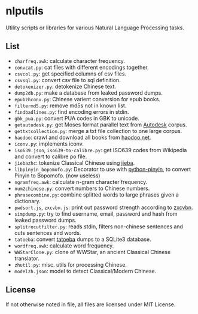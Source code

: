 # nlputils
Utility scripts or libraries for various Natural Language Processing tasks.

## List

* `charfreq.awk`: calculate character frequency.
* `convcat.py`: cat files with different encodings together.
* `csvcol.py`: get specified columns of csv files.
* `csvsql.py`: convert csv file to sql definition.
* `detokenizer.py`: detokenize Chinese text.
* `dump2db.py`: make a database from leaked password dumps.
* `epubzhconv.py`: Chinese varient conversion for epub books.
* `filtermd5.py`: remove md5s not in known list.
* `findbadlines.py`: find encoding errors in stdin.
* `gbk_pua.py`: convert PUA codes in GBK to unicode.
* `getautodesk.py`: get Moses format parallel text from [Autodesk](https://autodesk.box.com/Autodesk-PostEditing) corpus.
* `gettxtcollection.py`: merge a txt file collection to one large corpus.
* `haodoo`: crawl and download all books from [haodoo.net](http://haodoo.net).
* `iconv.py`: implements iconv.
* `iso639.json`, `iso639-to-calibre.py`: get ISO639 codes from Wikipedia and convert to calibre po file.
* `jiebazhc`: tokenize Classical Chinese using [jieba](https://github.com/fxsjy/jieba).
* `libpinyin_bopomofo.py`: Decorator to use with [python-pinyin](https://github.com/mozillazg/python-pinyin), to convert Pinyin to Bopomofo. (now useless)
* `ngramfreq.awk`: calculate n-gram character frequency.
* `num2chinese.py`: convert numbers to Chinese numbers.
* `phrasecombine.py`: combine splitted words to large phrases given a dictionary.
* `pwdsort.js`, `zxcvbn.js`: print out password strength according to [zxcvbn](https://github.com/dropbox/zxcvbn).
* `simpdump.py`: try to find username, email, password and hash from leaked password dumps.
* `splitrecutfilter.py`: reads stdin, filters non-chinese sentences and cuts sentences and words.
* `tatoeba`: convert [tatoeba](https://tatoeba.org/) dumps to a SQLite3 database.
* `wordfreq.awk`: calculate word frequency.
* `WWStarClone.py`: clone of WWStar, an ancient Classical Chinese translator.
* `zhutil.py`: misc. utils for processing Chinese.
* `modelzh.json`: model to detect Classical/Modern Chinese.


## License
If not otherwise noted in file, all files are licensed under MIT License.
